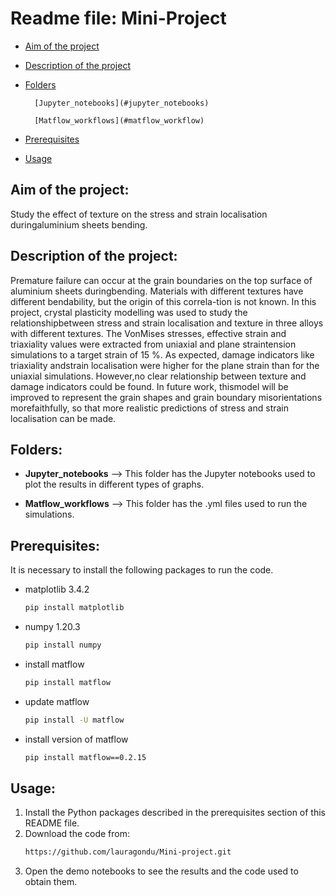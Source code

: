 # Readme file: Mini-Project

- [Aim of the project](#aim-of-the-project)
- [Description of the project](#description-of-the-project)
- [Folders](#folders)

        [Jupyter_notebooks](#jupyter_notebooks)
    
        [Matflow_workflows](#matflow_workflow)
- [Prerequisites](#prerequisites)
- [Usage](#usage)


## Aim of the project: 
Study the effect of texture on the stress and strain localisation duringaluminium sheets bending.

## Description of the project:
Premature failure can occur at the grain boundaries on the top surface of aluminium sheets duringbending. Materials with different textures have different bendability, but the origin of this correla-tion is not known. In this project, crystal plasticity modelling was used to study the relationshipbetween stress and strain localisation and texture in three alloys with different textures. The VonMises stresses, effective strain and triaxiality values were extracted from uniaxial and plane straintension simulations to a target strain of 15 %. As expected, damage indicators like triaxiality andstrain localisation were higher for the plane strain than for the uniaxial simulations. However,no clear relationship between texture and damage indicators could be found. In future work, thismodel will be improved to represent the grain shapes and grain boundary misorientations morefaithfully, so that more realistic predictions of stress and strain localisation can be made.

## Folders:

- **Jupyter_notebooks** --> This folder has the Jupyter notebooks used to plot the results in different types of graphs.

- **Matflow_workflows** -->  This folder has the .yml files used to run the simulations.
    
         
## Prerequisites:

It is necessary to install the following packages to run the code.

* matplotlib 3.4.2
  ```sh
  pip install matplotlib
  ```
* numpy 1.20.3
  ```sh
  pip install numpy
  ```
* install matflow
  ```sh
  pip install matflow
  ```
* update matflow
  ```sh
  pip install -U matflow 
  ```
* install version of matflow
  ```sh
  pip install matflow==0.2.15
  ```
  

## Usage:
 
1. Install the Python packages described in the prerequisites section of this README file.
2. Download the code from:
   ```sh
   https://github.com/lauragondu/Mini-project.git
   ```
3. Open the demo notebooks to see the results and the code used to obtain them.

